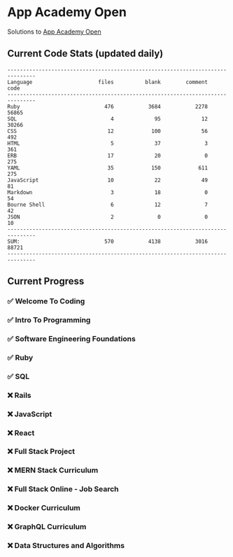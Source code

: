 # App Academy Open
Solutions to [App Academy Open](https://open.appacademy.io)

## Current Code Stats (updated daily)
```
-------------------------------------------------------------------------------
Language                     files          blank        comment           code
-------------------------------------------------------------------------------
Ruby                           476           3684           2278          56865
SQL                              4             95             12          30266
CSS                             12            100             56            492
HTML                             5             37              3            361
ERB                             17             20              0            275
YAML                            35            150            611            275
JavaScript                      10             22             49             81
Markdown                         3             18              0             54
Bourne Shell                     6             12              7             42
JSON                             2              0              0             10
-------------------------------------------------------------------------------
SUM:                           570           4138           3016          88721
-------------------------------------------------------------------------------
```

## Current Progress

### ✅ Welcome To Coding
### ✅ Intro To Programming
### ✅ Software Engineering Foundations
### ✅ Ruby
### ✅ SQL
### ❌ Rails
### ❌ JavaScript
### ❌ React
### ❌ Full Stack Project
### ❌ MERN Stack Curriculum
### ❌ Full Stack Online - Job Search
### ❌ Docker Curriculum
### ❌ GraphQL Curriculum
### ❌ Data Structures and Algorithms

